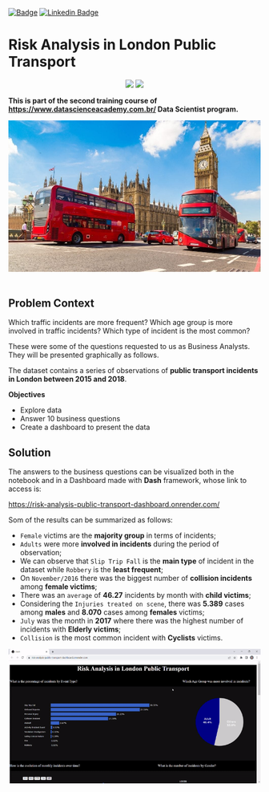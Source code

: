 [![Badge](https://img.shields.io/badge/Author-Fabiano_Manetti-%237159c1?style=flat-square&logo=ghost)](https://github.com/FabianoManetti/) [![Linkedin Badge](https://img.shields.io/badge/LinkedIn-0077B5?style=for-the-badge&logo=linkedin&logoColor=white)](https://www.linkedin.com/in/fabiano-manetti/)

# Risk Analysis in London Public Transport

<div align="center">
<img src="https://img.shields.io/badge/Python-14354C?style=for-the-badge&logo=python&logoColor=yellow"> </img>
<img src="https://img.shields.io/badge/scikit_learn-F7931E?style=for-the-badge&logo=scikit-learn&logoColor=white"></img>
</div>


**This is part of the second training course of https://www.datascienceacademy.com.br/ Data Scientist program.**

<center><img src="london_public_transport.jpg"></center><br>

## Problem Context

Which traffic incidents are more frequent? Which age group is more involved in traffic incidents? Which type of incident is the most common?

These were some of the questions requested to us as Business Analysts. They will be presented graphically as follows.

The dataset contains a series of observations of **public transport incidents in London between 2015 and 2018**.

**Objectives**
* Explore data
* Answer 10 business questions
* Create a dashboard to present the data

## Solution

The answers to the business questions can be visualized both in the notebook and in a Dashboard made with **Dash** framework, whose link to access is:

https://risk-analysis-public-transport-dashboard.onrender.com/

Som of the results can be summarized as follows:

* `Female` victims are the **majority group** in terms of incidents;
* `Adults` were more **involved in incidents** during the period of observation;
* We can observe that `Slip Trip Fall` is the **main type** of incident in the dataset while `Robbery` is the **least frequent**;
* On `November/2016` there was the biggest number of **collision incidents** among **female victims**;
* There was an `average` of **46.27** incidents by month with **child victims**;
* Considering the `Injuries treated on scene`, there was **5.389** cases among **males** and **8.070** cases among **females** victims;
* `July` was the month in **2017** where there was the highest number of incidents with **Elderly victims**;
* `Collision` is the most common incident with **Cyclists** victims.

![Alt Text](risk_analysis_transport.gif)

 
